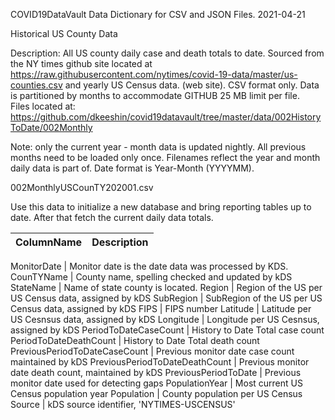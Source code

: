 COVID19DataVault
Data Dictionary for CSV and JSON Files.
2021-04-21

Historical US County Data

Description:  All US county daily case and death totals to date.  Sourced from the NY times github site located at  
https://raw.githubusercontent.com/nytimes/covid-19-data/master/us-counties.csv and yearly US Census data. (web site).  CSV format only.
Data is partitioned by months to accommodate GITHUB 25 MB limit per file.   
Files located at:
https://github.com/dkeeshin/covid19datavault/tree/master/data/002HistoryToDate/002Monthly

Note: only the current year - month data is updated nightly.  All previous months need to be loaded only once.
Filenames reflect the year and month daily data is part of.  Date format is  Year-Month (YYYYMM).

002MonthlyUSCounTY202001.csv

Use this data to initialize a new database and bring reporting tables up to date.  After that fetch the current daily data totals.


ColumnName | Description 
---------- | -----------	

MonitorDate | Monitor date is the date data was processed by KDS. 
CounTYName | County name, spelling checked and updated by kDS
StateName | Name of state county is located.
Region | Region of the US per US Census data, assigned by kDS
SubRegion | SubRegion of the US per US Census data, assigned by kDS
FIPS | FIPS number 
Latitude | Latitude per US Cesnsus data, assigned by kDS
Longitude | Longitude per US Cesnsus, assigned by kDS 
PeriodToDateCaseCount | History to Date Total case count
PeriodToDateDeathCount | History to Date Total death count
PreviousPeriodToDateCaseCount | Previous monitor date case count maintained by kDS
PreviousPeriodToDateDeathCount | Previous monitor date death count, maintained by kDS
PreviousPeriodToDate | Previous monitor date used for detecting gaps
PopulationYear | Most current US Census population year
Population | County population per US Census
Source | kDS source identifier, 'NYTIMES-USCENSUS'
